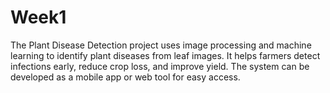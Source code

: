 # Week1
The Plant Disease Detection project uses image processing and machine learning to identify plant diseases from leaf images. It helps farmers detect infections early, reduce crop loss, and improve yield. The system can be developed as a mobile app or web tool for easy access.
